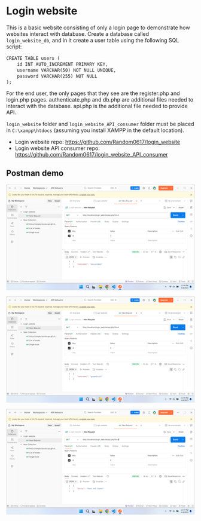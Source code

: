 # Login website
This is a basic website consisting of only a login page to demonstrate how websites interact with database. Create a database called `login_website_db`, and in it create a user table using the following SQL script:
```
CREATE TABLE users (
    id INT AUTO_INCREMENT PRIMARY KEY,
    username VARCHAR(50) NOT NULL UNIQUE,
    password VARCHAR(255) NOT NULL
);
```

For the end user, the only pages that they see are the register.php and login.php pages. authenticate.php and db.php are additional files needed to interact with the database. api.php is the additional file needed to provide API.

`login_website` folder and `login_website_API_consumer` folder must be placed in `C:\xampp\htdocs` (assuming you install XAMPP in the default location).

- Login website repo: https://github.com/Random0617/login_website
- Login website API consumer repo: https://github.com/Random0617/login_website_API_consumer

## Postman demo
![Postman demo](/Postman%20demo/Demo1.png)

![Postman demo](/Postman%20demo/Demo2.png)

![Postman demo](/Postman%20demo/Demo3.png)